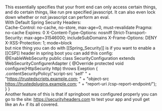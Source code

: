 This essentially specifies that your front end can only access certain things, and do certain things, like run pre specified javascript. It can also even lock down whether or not javascript can perform an eval.
\
With Default Spring Security Headers:
\
Cache-Control: no-cache, no-store, max-age=0, must-revalidate
Pragma: no-cache
Expires: 0
X-Content-Type-Options: nosniff
Strict-Transport-Security: max-age=31546000; includeSubDomains
X-Frame-Options: DENY
X-XSS-Protection: 1; mode=block
\
but nice thing you can do with [[Spring_Security]] is if you want to enable a [[CSP]] header in spring boot you can add this config:
\
@EnableWebSecurity
public class SecurityConfiguration extends WebSecurityConfigurerAdapter {
	@Override
	protected void configure(HttpSecurity http) throws Exeption {
		.contentSecurityPolicy("script-src 'self' " +
			"https://trustedscripts.example.com; " +
			"object-src https://trustedplugins.example.com; " +
			"report-uri /csp-report-endpoint/");
	}
}
\
Another feature of this is that if springboot was configured properly you can go to the site: https://securityheaders.com to test your app and youll get like an A+ if its all covered.